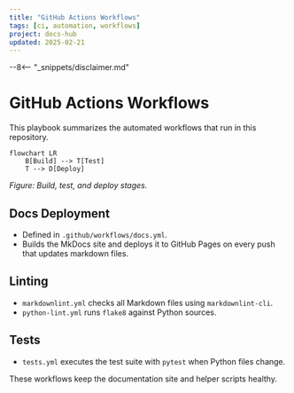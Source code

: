 ```yaml
---
title: "GitHub Actions Workflows"
tags: [ci, automation, workflows]
project: docs-hub
updated: 2025-02-21
---
```


--8<-- "_snippets/disclaimer.md"

# GitHub Actions Workflows

This playbook summarizes the automated workflows that run in this repository.

```mermaid
flowchart LR
    B[Build] --> T[Test]
    T --> D[Deploy]
```

*Figure: Build, test, and deploy stages.*

## Docs Deployment

- Defined in `.github/workflows/docs.yml`.
- Builds the MkDocs site and deploys it to GitHub Pages on every push that updates markdown files.

## Linting

- `markdownlint.yml` checks all Markdown files using `markdownlint-cli`.
- `python-lint.yml` runs `flake8` against Python sources.

## Tests

- `tests.yml` executes the test suite with `pytest` when Python files change.

These workflows keep the documentation site and helper scripts healthy.
